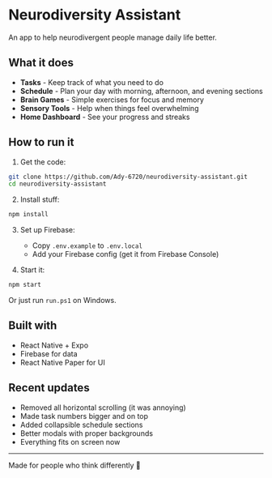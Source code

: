 # Neurodiversity Assistant

An app to help neurodivergent people manage daily life better.

## What it does

- **Tasks** - Keep track of what you need to do
- **Schedule** - Plan your day with morning, afternoon, and evening sections
- **Brain Games** - Simple exercises for focus and memory
- **Sensory Tools** - Help when things feel overwhelming
- **Home Dashboard** - See your progress and streaks

## How to run it

1. Get the code:
```bash
git clone https://github.com/Ady-6720/neurodiversity-assistant.git
cd neurodiversity-assistant
```

2. Install stuff:
```bash
npm install
```

3. Set up Firebase:
   - Copy `.env.example` to `.env.local`
   - Add your Firebase config (get it from Firebase Console)

4. Start it:
```bash
npm start
```
Or just run `run.ps1` on Windows.

## Built with

- React Native + Expo
- Firebase for data
- React Native Paper for UI

## Recent updates

- Removed all horizontal scrolling (it was annoying)
- Made task numbers bigger and on top
- Added collapsible schedule sections
- Better modals with proper backgrounds
- Everything fits on screen now

---
Made for people who think differently 💙